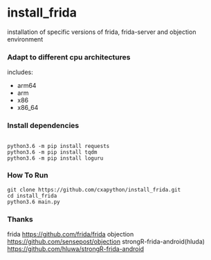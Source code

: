 # install_frida
installation of specific versions of frida, frida-server and objection environment
### Adapt to different cpu architectures
includes:
- arm64
- arm
- x86
- x86_64

### Install dependencies
```

python3.6 -m pip install requests
python3.6 -m pip install tqdm
python3.6 -m pip install loguru
```
### How To Run
```
git clone https://github.com/cxapython/install_frida.git
cd install_frida
python3.6 main.py
```
### Thanks
frida
https://github.com/frida/frida
objection
https://github.com/sensepost/objection
strongR-frida-android(hluda)
https://github.com/hluwa/strongR-frida-android